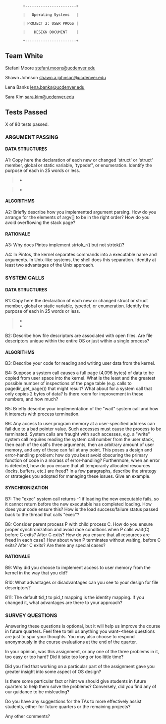 
            +-----------------------+

            |   Operating Systems   |

            | PROJECT 2: USER PROGS |

            |    DESIGN DOCUMENT    |

            +-----------------------+
   
   
## Team White

Stefani Moore <stefani.moore@ucdenver.edu>

Shawn Johnson <shawn.a.johnson@ucdenver.edu>

Lena Banks <lena.banks@ucdenver.edu>

Sara Kim <sara.kim@ucdenver.edu>

## Tests Passed

X of 80 tests passed.

### ARGUMENT PASSING

#### DATA STRUCTURES

A1: Copy here the declaration of each new or changed 'struct' or 'struct' member, global or static variable, 'typedef', or enumeration. Identify the purpose of each in 25 words or less.

> * 

> * 

#### ALGORITHMS

A2: Briefly describe how you implemented argument parsing.  How do you arrange for the elements of argv[] to be in the right order? How do you avoid overflowing the stack page?

>
 
#### RATIONALE

A3: Why does Pintos implement strtok_r() but not strtok()?

>

A4: In Pintos, the kernel separates commands into a executable name and arguments.  In Unix-like systems, the shell does this separation.  Identify at least two advantages of the Unix approach.

>

### SYSTEM CALLS


#### DATA STRUCTURES


B1: Copy here the declaration of each new or changed struct or struct member, global or static variable, typedef, or enumeration. Identify the purpose of each in 25 words or less.

> * 
> *

B2: Describe how file descriptors are associated with open files. Are file descriptors unique within the entire OS or just within a single process?

> 

#### ALGORITHMS

B3: Describe your code for reading and writing user data from the kernel.

> 

B4:  Suppose a system call causes a full page (4,096 bytes) of data to be copied from user space into the kernel.  What is the least and the greatest possible number of inspections of the page table (e.g. calls to pagedir_get_page()) that might result?  What about for a system call that only copies 2 bytes of data?  Is there room for improvement in these numbers, and how much?

>

B5: Briefly describe your implementation of the "wait" system call and how it interacts with process termination.

>

B6: Any access to user program memory at a user-specified address can fail due to a bad pointer value.  Such accesses must cause the process to be terminated.  System calls are fraught with such accesses, e.g. a "write" system call requires reading the system call number from the user stack, then each of the call's three arguments, then an arbitrary amount of user memory, and any of these can fail at any point.  This poses a design and error-handling problem: how do you best avoid obscuring the primary function of code in a morass of error-handling?  Furthermore, when an error is detected, how do you ensure that all temporarily allocated resources (locks, buffers, etc.) are freed?  In a few paragraphs, describe the strategy or strategies you adopted for managing these issues.  Give an example.

>

#### SYNCHRONIZATION

B7: The "exec" system call returns -1 if loading the new executable fails, so it cannot return before the new executable has completed loading.  How does your code ensure this?  How is the load success/failure status passed back to the thread that calls "exec"?

>

B8: Consider parent process P with child process C.  How do you ensure proper synchronization and avoid race conditions when P calls wait(C) before C exits?  After C exits?  How do you ensure that all resources are freed in each case?  How about when P terminates without waiting, before C exits?  After C exits?  Are there any special cases?

>

#### RATIONALE

B9: Why did you choose to implement access to user memory from the kernel in the way that you did?

>

B10: What advantages or disadvantages can you see to your design for file descriptors?

>

B11: The default tid_t to pid_t mapping is the identity mapping. If you changed it, what advantages are there to your approach? 

>

### SURVEY QUESTIONS

Answering these questions is optional, but it will help us improve the course in future quarters.  Feel free to tell us anything you want--these questions are just to spur your thoughts.  You may also choose to respond anonymously in the course evaluations at the end of the quarter.

In your opinion, was this assignment, or any one of the three problems in it, too easy or too hard?  Did it take too long or too little time?
 
 >

Did you find that working on a particular part of the assignment gave you greater insight into some aspect of OS design?

>

Is there some particular fact or hint we should give students in future quarters to help them solve the problems?  Conversely, did you find any of our guidance to be misleading?

>

Do you have any suggestions for the TAs to more effectively assist students, either for future quarters or the remaining projects?

>

Any other comments?   

>
